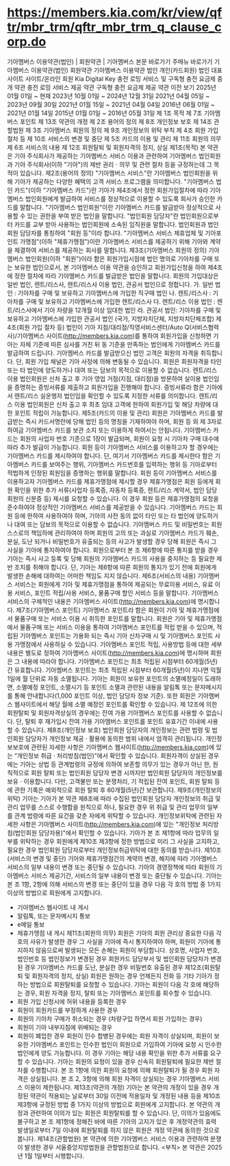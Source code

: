 # https://members.kia.com/kr/view/qftr/mbr_trm/qftr_mbr_trm_q_clause_corp.do

기아멤버스 이용약관(법인) | 회원약관 | 기아멤버스
본문 바로가기
주메뉴 바로가기
기아멤버스 이용약관(법인)
회원약관
기아멤버스 이용약관
법인
개인(카드회원)
법인
대표사이트
사이트/온라인 회원
Kia Digital Key
충전 로밍 서비스 및 구독형
충전 요금제 중개 약관
충전 로밍 서비스 제공 약관
구독형 충전 요금제 제공 약관
이전 보기
2025년 01월 01일 ~ 현재
2023년 10월 01일 ~ 2024년 12월 31일
2021년 04월 05일 ~ 2023년 09월 30일
2021년 01월 15일 ~ 2021년 04월 04일
2016년 06월 01일 ~ 2021년 01월 14일
2015년 01월 01일 ~ 2016년 05월 31일
제 1조 목적
제 7조 기아멤버스 포인트
제 13조 약관의 개정
제 2조 용어의 정의
제 8조 개인정보 보호
제 14조 관할법원
제 3조 기아멤버스 회원의 정의
제 9조 개인정보의 위탁
부칙
제 4조 회원 가입 절차 등
제 10조 서비스의 변경 및 중단
제 5조 카드의 이용 및 관리
제 11조 회원의 의무
제 6조 서비스의 내용
제 12조 회원탈퇴 및 회원자격의 정지, 상실
제1조(목적)
본 약관은 기아 주식회사가 제공하는 기아멤버스 서비스 이용과 관련하여 기아멤버스 법인회원과 기아 주식회사(이하 "기아")의 제반 권리ㆍ의무 및 관련 절차 등을 규정하는데 그 목적이 있습니다.
제2조(용어의 정의)
"기아멤버스 서비스"란 기아멤버스 법인회원을 위해 기아가 제공하는 다양한 혜택의 고객 서비스 프로그램을 의미합니다.
"기아멤버스 법인 카드"(이하 "기아멤버스 카드")란 기아가 제4조에서 정한 회원가입절차에 따라 기아멤버스 법인회원에게 발급하여 서비스를 정상적으로 이용할 수 있도록 회사가 승인한 카드를 말합니다.
"기아멤버스 법인회원"이란 기아멤버스 카드를 발급받아 정상적으로 사용할 수 있는 권한을 부여 받은 법인을 말합니다.
"법인회원 담당자"란 법인회원으로부터 카드를 교부 받아 사용하는 법인회원에 소속된 임직원을 말합니다. 법인회원과 법인회원 담당자를 통칭하여 "회원 등"이라 합니다.
"기아멤버스 서비스 제휴업체 및 기아포인트 가맹점"(이하 "제휴가맹점")이란 기아멤버스 서비스를 제공하기 위해 기아와 계약을 체결하여 서비스를 제공하는 회사를 말합니다.
제3조(기아멤버스 회원의 정의)
기아멤버스 법인회원(이하 "회원")이라 함은 회원가입시점에 법인 명의로 기아차를 구매 또는 보유한 법인으로서, 본 기아멤버스 이용 약관을 승인하고 회원가입신청을 하여 제4조에 정한 절차에 따라 기아멤버스 카드를 발급받은 법인을 말합니다.
회원의 가입대상은 일반 법인, 렌트/리스사, 렌트/리스사 이용 법인, 관공서 법인으로 정합니다.
가. 일반 법인 : 기아차를 구매 및 보유하고 기아멤버스에 가입한 직구매 법인
나. 렌트/리스사 : 기아차를 구매 및 보유하고 기아멤버스에 가입한 렌트/리스사
다. 렌트/리스 이용 법인 : 렌트/리스사에서 기아 차량을 12개월 이상 임대한 법인
라. 관공서 법인: 기아차를 구매 및 보유하고 기아멤버스에 가입한 관공서 법인 (국가, 지방자치단체, 지방자치단체조합)
제4조(회원 가입 절차 등)
법인이 기아 지점/대리점/직영서비스센터/Auto Q(서비스협력사)/기아멤버스 사이트(http://members.kia.com)를 통하여 회원가입을 신청하면 기아는 자체 기준에 따른 심사를 거친 뒤 동 기준을 만족하는 법인에게 기아멤버스 카드를 발급하여 드립니다. 기아멤버스 카드를 발급받으신 법인 고객은 회원의 자격을 취득합니다. 단, 회원 가입 채널은 기아 사정에 의해 변동될 수 있습니다.
회원은 회원자격을 타인 또는 타 법인에 양도하거나 대여 또는 담보의 목적으로 이용할 수 없습니다.
렌트/리스 이용 법인회원은 신차 출고 후 기아 영업 거점(지점, 대리점)을 방문하여 실이용 법인임을 증명하는 증빙서류를 제출하고 회원가입을 진행해야 합니다. 증빙서류라 함은 기아에서 렌트/리스 실운행자 법인임을 확인할 수 있도록 지정한 서류를 의미합니다.
렌트/리스 이용 법인회원은 신차 출고 후 최초 임대 고객에 한하여 회원가입 및 해당 차량에 대한 포인트 적립이 가능합니다.
제5조(카드의 이용 및 관리)
회원은 기아멤버스 카드를 발급받는 즉시 카드서명란에 당해 법인 등의 명칭을 기재하여야 하며, 회원 등 외 제 3자로 하여금 기아멤버스 카드를 보관 소지 또는 이용하게 하여서는 안됩니다.
기아멤버스 카드는 회원의 사업자 번호 기준으로 1장이 발급되며, 회원이 요청 시 기아차 구매 대수에 따라 추가 발급이 가능합니다.
회원 등이 기아멤버스 서비스를 이용하고자 할 경우에는 기아멤버스 카드를 제시하여야 합니다. 단, 여기서 기아멤버스 카드를 제시한다 함은 기아멤버스 카드를 보여주는 행위, 기아멤버스 카드번호를 입력하는 행위 등 기아로부터 적법하게 인정된 회원임을 증명하는 행위를 말합니다.
회원 등이 기아멤버스 서비스를 이용하고자 기아멤버스 카드를 제휴가맹점에 제시할 경우 제휴가맹점은 회원 등에게 회원 확인을 위한 추가 서류(사업자 등록증, 자동차 등록증, 렌트/리스 계약서, 법인 담당 회원의 신분증 등) 제시를 요청할 수 있습니다. 이 경우 회원 등은 제휴가맹점의 요청을 준수하여야 정상적인 기아멤버스 서비스를 제공받을 수 있습니다.
기아멤버스 카드는 회원 등에 한하여 사용하여야 하며, 기아의 사전 동의 없이 타인 또는 타 법인에 양도하거나 대여 또는 담보의 목적으로 이용할 수 없습니다.
기아멤버스 카드 및 비밀번호는 회원 스스로의 책임하에 관리하여야 하며 회원의 고의 또는 과실로 기아멤버스 카드가 훼손, 분실, 도난 되거나 비밀번호가 유출되는 등의 사고가 발생할 경우 당해 회원은 즉시 그 사실을 기아에 통지하여야 합니다.
회원으로부터 본 조 제6항에 따른 통지를 받을 경우 기아는 즉시 사고 등록 및 당해 회원의 기아멤버스 카드의 사용을 중지하는 등 필요한 제반 조치를 취해야 합니다. 단, 기아는 제6항에 따른 회원의 통지가 있기 전에 회원에게 발생한 손해에 대하여는 어떠한 책임도 지지 않습니다.
제6조(서비스의 내용)
기아멤버스 서비스는 회원에게 기아 및 제휴가맹점을 통하여 제공되는 무료이용 서비스, 유료 이용 서비스, 포인트 적립/사용 서비스, 물품구매 할인 서비스 등을 말합니다.
기아멤버스 서비스의 구체적인 내용은 기아멤버스 사이트(http://members.kia.com)에 명시합니다.
제7조(기아멤버스 포인트)
기아멤버스 포인트라 함은 회원이 기아 및 제휴가맹점에서 물품구매 또는 서비스 이용 시 취득한 포인트를 말합니다.
회원은 기아 및 제휴가맹점에서 물품구매 또는 서비스 이용을 통하여 기아멤버스 포인트를 적립 받을 수 있으며, 적립된 기아멤버스 포인트는 가용화 되는 즉시 기아 신차구매 시 및 기아멤버스 포인트 사용 가맹점에서 사용하실 수 있습니다. 기아멤버스 포인트 적립, 사용방법 등에 대한 세부내용은 별도로 정하여 기아멤버스 사이트(http://members.kia.com)에 명시하며 회원은 그 내용에 따라야 합니다.
기아멤버스 포인트는 최초 적립된 시점부터 60개월(5년)간 유효합니다.
기아멤버스 포인트는 최초 적립된 시점부터 60개월(5년)이 지나면 익월 1일에 월 단위로 자동 소멸됩니다. 기아는 회원이 보유한 포인트의 소멸예정일이 도래하면, 소멸예정 포인트, 소멸시기 등 포인트 소멸과 관련된 내용을 알림톡 또는 문자메시지를 통해 안내합니다(1,000 포인트 이상, 법인 담당자 정보 기준). 또한 회원은 기아멤버스 웹사이트에서 해당 월에 소멸 예정인 포인트를 확인할 수 있습니다.
제 12조에 의한 회원탈퇴 및 회원자격상실의 경우에는 잔여 가용 기아멤버스 포인트를 사용할 수 없습니다. 단, 탈퇴 후 재가입시 잔여 가용 기아멤버스 포인트를 포인트 유효기간 이내에 사용할 수 있습니다.
제8조(개인정보 보호)
법인회원 담당자의 개인정보는 관련 법령 및 법인회원 담당자가 개인정보 제공 · 활용에 동의한 범위 내에서 엄격히 관리됩니다. 개인정보보호에 관련된 자세한 사항은 기아멤버스 웹사이트(http://members.kia.com)에 있는 “개인정보 취급 · 처리방침(법인)”에서 확인할 수 있습니다.
회원자격이 상실된 경우에는 기아는 상법 등 관계법령의 규정에 의하여 보존할 의무가 있는 경우가 아닌 한, 원칙적으로 회원 탈퇴 또는 법인회원 담당자 변경 시까지만 법인회원 담당자의 개인정보를 보유ㆍ이용합니다. 다만, 고객불만 또는 분쟁처리, 기 적립된 잔여 포인트, 회원 탈퇴 등에 관한 기록은 예외적으로 회원 탈퇴 후 60개월(5년)간 보관합니다.
제9조(개인정보의 위탁)
기아는 기아가 본 약관 제8조에 따라 수집된 법인회원 담당자 개인정보의 취급 및 관리 업무를 스스로 수행함을 원칙으로 하나, 필요한 경우 위 취급 및 관리 업무의 일부를 관계 법령에 따른 요건을 갖춘 자에게 위탁할 수 있습니다. 개인정보위탁에 관련된 자세한 사항은 기아멤버스 사이트(http://members.kia.com)에 있는 "개인정보 처리방침(법인회원 담당자용)"에서 확인할 수 있습니다.
기아가 본 조 제1항에 따라 업무의 일부를 위탁하는 경우 회원에게 제10조 제3항에 정한 방법으로 미리 그 사실을 고지하고, 필요한 경우 법인회원 담당자로부터 개인정보취급위탁에 대한 동의를 받습니다.
제10조(서비스의 변경 및 중단)
기아와 제휴가맹점간의 계약의 변경, 해지에 따라 기아멤버스 서비스의 일부 내용이 변경 또는 중단될 수 있습니다.
기아의 경영정책에 따라 회원의 기아멤버스 서비스 제공기간, 서비스의 일부 내용이 변경 또는 중단될 수 있습니다.
기아는 본 조 1항, 2항에 의해 서비스의 변경 또는 중단이 있을 경우 다음 각 호의 방법 중 1가지 이상의 방법으로 회원에게 고지합니다.
- 기아멤버스 웹사이트 내 게시
- 알림톡, 또는 문자메시지 통보
- e메일 통보
- 제휴가맹점 내 게시
제11조(회원의 의무)
회원은 기아의 회원 관리상 중요한 다음 각 호의 사유가 발생한 경우 그 사실을 기아에 즉시 통지하여야 하며, 회원이 기아에 통지하지 않음으로써 발생되는 모든 손해는 회원이 부담합니다.
상호명, 사업자 번호, 법인번호 등 법인정보가 변경된 경우
회원카드 담당부서 및 법인회원 담당자가 변경된 경우
기아멤버스 카드를 도난, 분실한 경우
비밀번호 유출된 경우
제12조(회원탈퇴 및 회원자격의 정지, 상실)
회원은 원하는 경우 언제든지 전화 등 기타 기아가 정하는 방법으로 회원탈퇴를 요청할 수 있습니다.
기아는 회원이 다음 각 호에 해당하는 경우, 회원 자격을 정지, 탈퇴 또는 기아멤버스 포인트를 회수할 수 있습니다.
- 회원 가입 신청시에 허위 내용을 등록한 경우
- 회원이 회원카드를 부정하게 사용한 경우
- 회원의 기아차 구매가 취소되는 경우 (차량구입 하면서 회원 가입하는 경우)
- 회원이 기아 내부지침에 위배되는 경우
- 회원이 폐업한 경우
회원이 인수 합병된 경우에는 회원 자격이 상실되며, 회원이 보유한 기아멤버스 포인트는 인수한 법인이 회원으로 가입하여 기아에 요청 시 인수한 법인에게 양도 가능합니다. 이 경우 기아는 해당 내용 확인을 위한 추가 서류를 요구할 수 있습니다.
기아는 회원의 요청이 있을 경우 신속히 회원탈퇴에 필요한 제반 절차를 수행합니다.
본 조 1항에 의한 회원의 요청에 의해 회원탈퇴가 될 경우 회원 자격은 상실됩니다.
본 조 2, 3항에 의해 회원 자격이 상실되는 경우 기아멤버스 서비스 이용이 제한됩니다.
제13조(약관의 개정)
기아는 본 약관의 개정이 있을 경우 개정된 약관이 적용되는 날로부터 30일 이전에 적용일자 및 개정된 내용 등을 제10조 제3항에 규정된 방법 중 1가지 이상의 방법으로 회원에게 고지합니다.
본 약관의 개정과 관련하여 이의가 있는 회원은 회원탈퇴를 할 수 있습니다. 단, 이의가 있음에도 불구하고 본 조 제1항에 정해진 바에 따른 기아의 고지가 있은 후 개정약관의 효력 발생일로부터 7일 이내에 회원탈퇴를 하지 않은 회원은 개정 약관에 동의한 것으로 봅니다.
제14조(관할법원)
본 약관에 의한 기아멤버스 서비스 이용과 관련하여 분쟁이 발생한 경우 서울중앙지방법원을 관할법원으로 합니다.
<부칙>
본 약관은 2025년 1월 1일부터 시행합니다.